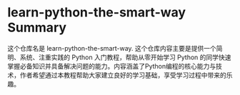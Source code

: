 # learn-python-the-smart-way Summary

这个仓库名是 learn-python-the-smart-way. 这个仓库内容主要是提供一个简明、系统、注重实践的 Python 入门教程，帮助从零开始学习 Python 的同学快速掌握必备知识并具备解决问题的能力。内容涵盖了Python编程的核心能力与技术，作者希望通过本教程帮助大家建立良好的学习基础，享受学习过程中带来的乐趣。